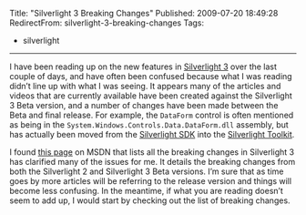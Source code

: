 Title: "Silverlight 3 Breaking Changes"
Published: 2009-07-20 18:49:28
RedirectFrom: silverlight-3-breaking-changes
Tags:
  - silverlight
---
I have been reading up on the new features in [Silverlight 3](http://silverlight.net/GetStarted/) over the last couple of days, and have often been confused because what I was reading didn’t line up with what I was seeing. It appears many of the articles and videos that are currently available have been created against the Silverlight 3 Beta version, and a number of changes have been made between the Beta and final release. For example, the `DataForm` control is often mentioned as being in the `System.Windows.Controls.Data.DataForm.dll` assembly, but has actually been moved from the [Silverlight SDK](http://www.microsoft.com/downloads/details.aspx?familyid=9442b0f2-7465-417a-88f3-5e7b5409e9dd&displaylang=en) into the [Silverlight Toolkit](http://silverlight.codeplex.com/Release/ProjectReleases.aspx?ReleaseId=24246).

I found [this page](http://msdn.microsoft.com/en-us/library/cc645049(VS.95).aspx) on MSDN that lists all the breaking changes in Silverlight 3 has clarified many of the issues for me. It details the breaking changes from both the Silverlight 2 and Silverlight 3 Beta versions. I’m sure that as time goes by more articles will be referring to the release version and things will become less confusing. In the meantime, if what you are reading doesn’t seem to add up, I would start by checking out the list of breaking changes.
